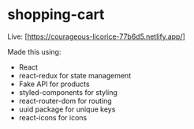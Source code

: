 # shopping-cart

Live:
[https://courageous-licorice-77b6d5.netlify.app/]

Made this using:

- React
- react-redux for state management
- Fake API for products
- styled-components for styling
- react-router-dom for routing
- uuid package for unique keys
- react-icons for icons

